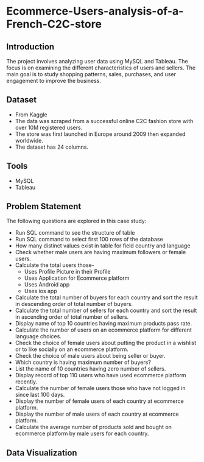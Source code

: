 # Ecommerce-Users-analysis-of-a-French-C2C-store

## Introduction

The project involves analyzing user data using MySQL and Tableau. The focus is on examining the different characteristics of users and sellers. The main goal is to study shopping patterns, sales, purchases, and user engagement to improve the business.

## Dataset

* From Kaggle
* The data was scraped from a successful online C2C fashion store with over 10M registered users. 
* The store was first launched in Europe around 2009 then expanded worldwide.
* The dataset has 24 columns.

## Tools

* MySQL
* Tableau

## Problem Statement

The following questions are explored in this case study:

* Run SQL command to see the structure of table
* Run SQL command to select first 100 rows of the database
* How many distinct values exist in table for field country and language
* Check whether male users are having maximum followers or female users.
* Calculate the total users those-
     * Uses Profile Picture in their Profile
     * Uses Application for Ecommerce platform
     * Uses Android app
     * Uses ios app
* Calculate the total number of buyers for each country and sort the result in descending order of total number of buyers. 
* Calculate the total number of sellers for each country and sort the result in ascending order of total number of sellers. 
* Display name of top 10 countries having maximum products pass rate.
* Calculate the number of users on an ecommerce platform for different language choices.
* Check the choice of female users about putting the product in a wishlist or to like socially on an ecommerce platform. 
* Check the choice of male users about being seller or buyer.
* Which country is having maximum number of buyers?
* List the name of 10 countries having zero number of sellers.
* Display record of top 110 users who have used ecommerce platform recently.
* Calculate the number of female users those who have not logged in since last 100 days.
* Display the number of female users of each country at ecommerce platform.
* Display the number of male users of each country at ecommerce platform.
* Calculate the average number of products sold and bought on ecommerce platform by male users for each country.

## Data Visualization



